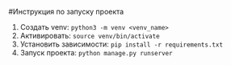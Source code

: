 #Инструкция по запуску проекта

1. Создать venv: `python3 -m venv <venv_name>`
1. Активировать: `source venv/bin/activate`
1. Установить зависимости: `pip install -r requirements.txt`
1. Запуск проекта: `python manage.py runserver`